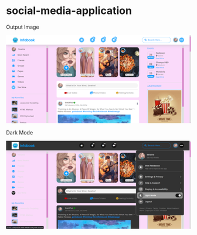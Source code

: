 # social-media-application

Output Image

<img src="Frontend Output.png">

Dark Mode

<img src="Frontend Output DarkMode.png">
